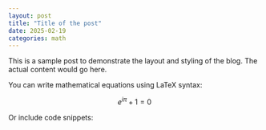 ```yaml
---
layout: post
title: "Title of the post"
date: 2025-02-19
categories: math
---
```


This is a sample post to demonstrate the layout and styling of the blog. The actual content would go here.

You can write mathematical equations using LaTeX syntax:

$$
e^{i\pi} + 1 = 0
$$

Or include code snippets:

